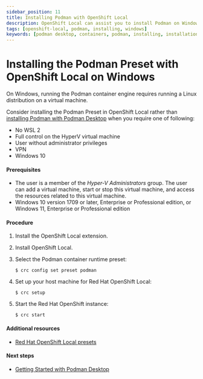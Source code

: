 ```yaml
---
sidebar_position: 11
title: Installing Podman with OpenShift Local
description: OpenShift Local can assist you to install Podman on Windows.
tags: [openshift-local, podman, installing, windows]
keywords: [podman desktop, containers, podman, installing, installation, windows]
---
```


# Installing the Podman Preset with OpenShift Local on Windows

On Windows, running the Podman container engine requires running a Linux distribution on a virtual machine.

Consider installing the Podman Preset in OpenShift Local rather than [installing Podman with Podman Desktop](/docs/onboarding/containers/installing-podman-with-podman-desktop-on-windows) when you require one of following:

- No WSL 2
- Full control on the HyperV virtual machine
- User without administrator privileges
- VPN
- Windows 10

#### Prerequisites

- The user is a member of the _Hyper-V Administrators_ group. The user can add a virtual machine, start or stop this virtual machine, and access the resources related to this virtual machine.
- Windows 10 version 1709 or later, Enterprise or Professional edition, or Windows 11, Enterprise or Professional edition

#### Procedure

1. Install the OpenShift Local extension.

1. Install OpenShift Local.

1. Select the Podman container runtime preset:

   ```shell-session
   $ crc config set preset podman
   ```

1. Set up your host machine for Red Hat OpenShift Local:

   ```shell-session
   $ crc setup
   ```

1. Start the Red Hat OpenShift instance:

   ```shell-session
   $ crc start
   ```

#### Additional resources

- [Red Hat OpenShift Local presets](https://access.redhat.com/documentation/en-us/red_hat_openshift_local/2.12/html/getting_started_guide/using_gsg#about-presets_gsg)

#### Next steps

- [Getting Started with Podman Desktop](/docs/getting-started)

